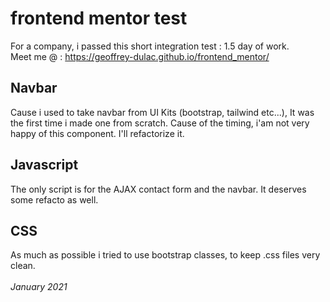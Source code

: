 # frontend mentor test 

For a company, i passed this short integration test : 1.5 day of work.<br>
Meet me @ : https://geoffrey-dulac.github.io/frontend_mentor/

## Navbar

Cause i used to take navbar from UI Kits (bootstrap, tailwind etc...), It was the first time i made one from scratch. Cause of the timing, i'am not very happy of this component. I'll refactorize it.

## Javascript 

The only script is for the AJAX contact form and the navbar. It deserves some refacto as well.

## CSS

As much as possible i tried to use bootstrap classes, to keep .css files very clean.
<br>
<br>
<i>January 2021</i>
